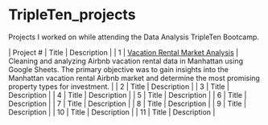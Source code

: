# TripleTen_projects
Projects I worked on while attending the Data Analysis TripleTen Bootcamp.

| Project # | Title | Description |
| 1  | [Vacation Rental Market Analysis](https://github.com/ravtsen/Vacation_rental_market_analyses.git) | Cleaning and analyzing Airbnb vacation rental data in Manhattan using Google Sheets. The primary objective was to gain insights into the Manhattan vacation rental Airbnb market and determine the most promising property types for investment. |
| 2  | Title | Description | 
| 3  | Title | Description | 
| 4  | Title | Description | 
| 5  | Title | Description | 
| 6  | Title | Description | 
| 7  | Title | Description | 
| 8  | Title | Description | 
| 9  | Title | Description | 
| 10 | Title | Description |
| 11 | Title | Description |
